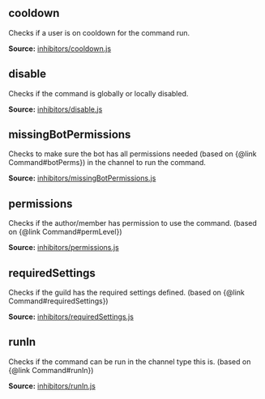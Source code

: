 ## cooldown

Checks if a user is on cooldown for the command run.

**Source:**
[inhibitors/cooldown.js](https://github.com/dirigeants/klasa/blob/master/src/inhibitors/cooldown.js)

## disable

Checks if the command is globally or locally disabled.

**Source:**
[inhibitors/disable.js](https://github.com/dirigeants/klasa/blob/master/src/inhibitors/disable.js)

## missingBotPermissions

Checks to make sure the bot has all permissions needed (based on {@link Command#botPerms}) in the channel to run the command.

**Source:**
[inhibitors/missingBotPermissions.js](https://github.com/dirigeants/klasa/blob/master/src/inhibitors/missingBotPermissions.js)

## permissions

Checks if the author/member has permission to use the command. (based on {@link Command#permLevel})

**Source:**
[inhibitors/permissions.js](https://github.com/dirigeants/klasa/blob/master/src/inhibitors/permissions.js)

## requiredSettings

Checks if the guild has the required settings defined. (based on {@link Command#requiredSettings})

**Source:**
[inhibitors/requiredSettings.js](https://github.com/dirigeants/klasa/blob/master/src/inhibitors/requiredSettings.js)

## runIn

Checks if the command can be run in the channel type this is. (based on {@link Command#runIn})

**Source:**
[inhibitors/runIn.js](https://github.com/dirigeants/klasa/blob/master/src/inhibitors/runIn.js)